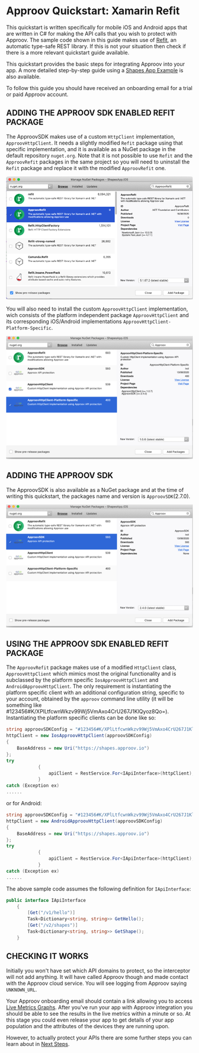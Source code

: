 # Approov Quickstart: Xamarin Refit

This quickstart is written specifically for mobile iOS and Android apps that are written in C# for making the API calls that you wish to protect with Approov. The sample code shown in this guide makes use of [Refit](https://github.com/reactiveui/refit), an automatic type-safe REST library. If this is not your situation then check if there is a more relevant quickstart guide available.

This quickstart provides the basic steps for integrating Approov into your app. A more detailed step-by-step guide using a [Shapes App Example](https://github.com/approov/quickstart-xamarin-refit/blob/master/SHAPES-EXAMPLE.md) is also available.

To follow this guide you should have received an onboarding email for a trial or paid Approov account.

## ADDING THE APPROOV SDK ENABLED REFIT PACKAGE

The ApproovSDK makes use of a custom `HttpClient` implementation, `ApproovHttpClient`. It needs a slightly modified `Refit` package using that specific implementation, and it is available as a NuGet package in the default repository `nuget.org`. Note that it is not possible to use `Refit` and the `ApproovRefit` packages in the same project so you will need to uninstall the `Refit` package and replace it with the modified `ApproovRefit` one. 

![Add ApproovSDK Package](readme-images/add-approovsdk-package.png)

You will also need to install the custom `ApproovHttpClient` implementation, wich consists of the platform independent package `ApproovHttpClient` and its corresponding iOS/Android implementations `ApproovHttpClient-Platform-Specific`.

![Add HttpClient Package](readme-images/add-http-client-package.png)

## ADDING THE APPROOV SDK

The ApproovSDK is also available as a NuGet package and at the time of writing this quickstart, the packages name and version is `ApproovSDK`(2.7.0).

![Add ApproovSDK Package](readme-images/add-approov-sdk-package.png)

## USING THE APPROOV SDK ENABLED REFIT PACKAGE

The `ApproovRefit` package makes use of a modified `HttpClient` class, `ApproovHttpClient` which mimics most the original functionality and is subclassed by the platform specific `IosApproovHttpClient` and `AndroidApproovHttpClient`. The only requirement is instantiating the platform specific client with an additional configuration string, specific to your account, obtained by the `approov` command line utility (it will be something like #123456#K/XPlLtfcwnWkzv99Wj5VmAxo4CrU267J1KlQyoz8Qo=). Instantiating the platform specific clients can be done like so:

```C#
string approovSDKConfig = "#123456#K/XPlLtfcwnWkzv99Wj5VmAxo4CrU267J1KlQyoz8Qo=";            
httpClient = new IosApproovHttpClient(approovSDKConfig)
{
    BaseAddress = new Uri("https://shapes.approov.io")
};
try
            {
                apiClient = RestService.For<IApiInterface>(httpClient);
            }
catch (Exception ex)
......
```

or for Android:

```C#
string approovSDKConfig = "#123456#K/XPlLtfcwnWkzv99Wj5VmAxo4CrU267J1KlQyoz8Qo=";            
httpClient = new AndroidApproovHttpClient(approovSDKConfig)
{
    BaseAddress = new Uri("https://shapes.approov.io")
};
try
            {
                apiClient = RestService.For<IApiInterface>(httpClient);
            }
catch (Exception ex)
......
```

The above sample code assumes the following definition for `IApiInterface`:

```C#
public interface IApiInterface
    {
        [Get("/v1/hello")]
        Task<Dictionary<string, string>> GetHello();
        [Get("/v2/shapes")]
        Task<Dictionary<string, string>> GetShape();
    }
```

## CHECKING IT WORKS
Initially you won't have set which API domains to protect, so the interceptor will not add anything. It will have called Approov though and made contact with the Approov cloud service. You will see logging from Approov saying `UNKNOWN_URL`.

Your Approov onboarding email should contain a link allowing you to access [Live Metrics Graphs](https://approov.io/docs/latest/approov-usage-documentation/#metrics-graphs). After you've run your app with Approov integration you should be able to see the results in the live metrics within a minute or so. At this stage you could even release your app to get details of your app population and the attributes of the devices they are running upon.

However, to actually protect your APIs there are some further steps you can learn about in [Next Steps](https://github.com/approov/quickstart-xamarin-refit/blob/master/NEXT-STEPS.md).